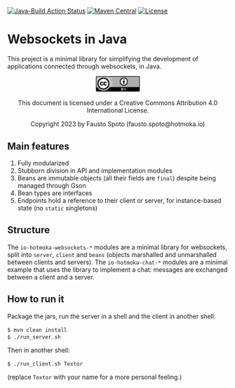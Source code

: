 [![Java-Build Action Status](https://github.com/Hotmoka/websockets/actions/workflows/java_build.yml/badge.svg)](https://github.com/Hotmoka/websockets/actions)
[![Maven Central](https://img.shields.io/maven-central/v/io.hotmoka.websockets/io-hotmoka-websockets-server.svg?label=Maven%20Central)](https://central.sonatype.com/search?smo=true&q=g:io.hotmoka.websockets)
[![License](https://img.shields.io/badge/License-Apache%202.0-blue.svg)](http://www.apache.org/licenses/LICENSE-2.0.html)

# Websockets in Java

This project is a minimal library for simplifying
the development of applications connected through websockets, in Java.

<p align="center"><img width="100" src="pics/CC_license.png" alt="This documentation is licensed under a Creative Commons Attribution 4.0 Internat
ional License"></p><p align="center">This document is licensed under a Creative Commons Attribution 4.0 International License.</p>

<p align="center">Copyright 2023 by Fausto Spoto (fausto.spoto@hotmoka.io)</p>

## Main features

1. Fully modularized
2. Stubborn division in API and implementation modules
3. Beans are immutable objects (all their fields are `final`) despite
   being managed through Gson
4. Bean types are interfaces
5. Endpoints hold a reference to their client or server, for instance-based
   state (no `static` singletons)

## Structure

The `io-hotmoka-websockets-*` modules are a minimal library for websockets,
split into `server`, `client` and `beans`
(objects marshalled and unmarshalled between clients and servers).
The `io-hotmoka-chat-*` modules are a minimal example that uses the library
to implement a chat: messages are exchanged between a client and a server.

## How to run it

Package the jars, run the server in a shell and the client in another shell:

```shell
$ mvn clean install
$ ./run_server.sh
```
Then in another shell:

```shell
$ ./run_client.sh Textor
```

(replace `Textor` with your name for a more personal feeling.)